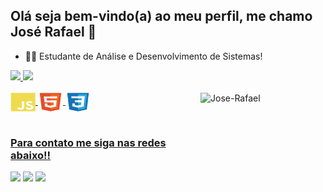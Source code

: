 ## Olá seja bem-vindo(a) ao meu perfil, me chamo José Rafael 💚

- 👨‍💻 Estudante de Análise e Desenvolvimento de Sistemas!

 <div>
   <a href="https://github.com/zrpires">
   <img height="180em" src="https://github-readme-stats.vercel.app/api?username=zrpires&show_icons=true&theme=tokyonight&include_all_commits=true"/>
   <img height="180em" src="https://github-readme-stats.vercel.app/api/top-langs/?username=zrpires&layout=compact&langs_count=6&theme=tokyonight&include_all_commits=true"/>
</div>
    
<div style="display: inline_block"><br>
  <img align="center" alt="Js" height="30" width="40" src="https://raw.githubusercontent.com/devicons/devicon/master/icons/javascript/javascript-plain.svg">
  <img align="center" alt="HTML" height="30" width="40" src="https://raw.githubusercontent.com/devicons/devicon/master/icons/html5/html5-original.svg">
  <img align="center" alt="CSS" height="30" width="40" src="https://raw.githubusercontent.com/devicons/devicon/master/icons/css3/css3-original.svg">
  <img align="right" alt="Jose-Rafael" height="200" width="200" src="https://media.discordapp.net/attachments/1367279052582551697/1367279110279266364/ezgif.com-speed.gif?ex=681a98e6&is=68194766&hm=e204ee951bb080f95287c0bd7d4d5b570c31b1479cb9ade15d7a2c490a8cbebf&=&width=569&height=854">
</div>
 
<br>
 
### Para contato me siga nas redes abaixo!!
 
<div> 
  <a href="https://www.instagram.com/zrpires/" target="_blank"><img src="https://img.shields.io/badge/Instagram-E4405F?style=flat&logo=instagram&logoColor=white" target="_blank"></a>
 <a href="https://x.com/zrpires" target="_blank"><img src="https://img.shields.io/badge/Twitter-000000?style=flat&logo=x&logoColor=white" target="_blank"></a> 
  <a href="https://www.linkedin.com/in/zrpires/" target="_blank"><img src="https://img.shields.io/badge/LinkedIn-0A66C2?style=flat&logo=linkedin&logoColor=white" target="_blank"></a>
</div>
